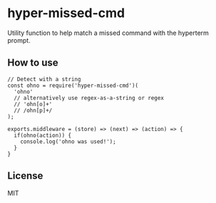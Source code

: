 # hyper-missed-cmd

Utility function to help match a missed command with the
hyperterm prompt.

## How to use

```
// Detect with a string
const ohno = require('hyper-missed-cmd')(
  'ohno'
  // alternatively use regex-as-a-string or regex
  // 'ohn[o]+'
  // /ohn[p]+/
);

exports.middleware = (store) => (next) => (action) => {
  if(ohno(action)) {
    console.log('ohno was used!');
  }
}
```

## License

MIT
